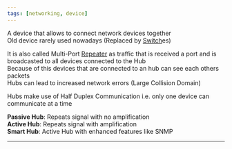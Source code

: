 ```yaml
---
tags: [networking, device]
---
```


A device that allows to connect network devices together  
Old device rarely used nowadays (Replaced by [Switch](Switch/Switch.md)es)  


It is also called Multi-Port [Repeater](Repeater.md) as traffic that is received a port and is broadcasted to all devices connected to the Hub  
Because of this devices that are connected to an hub can see each others packets  
Hubs can lead to increased network errors (Large Collision Domain)

Hubs make use of Half Duplex Communication i.e. only one device can communicate at a time

**Passive Hub**: Repeats signal with no amplification  
**Active Hub**: Repeats signal with amplification  
**Smart Hub**: Active Hub with enhanced features like SNMP

---

